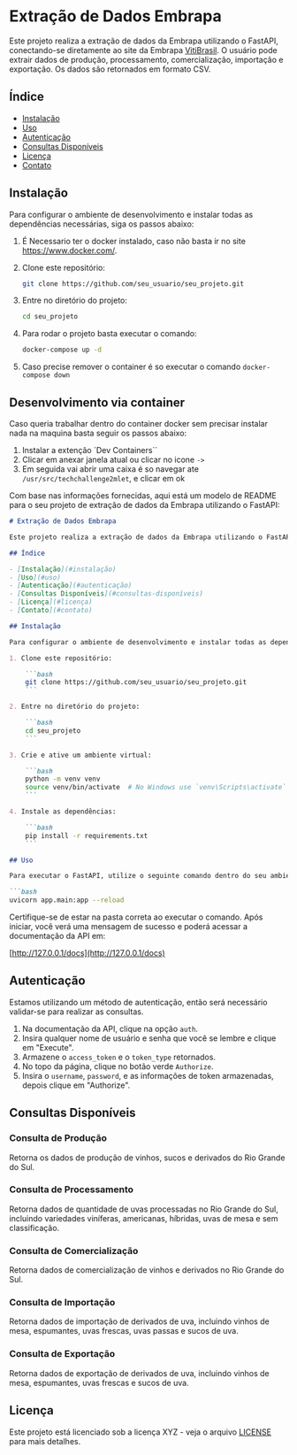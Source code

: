 # Extração de Dados Embrapa

Este projeto realiza a extração de dados da Embrapa utilizando o FastAPI, conectando-se diretamente ao site da Embrapa [VitiBrasil](http://vitibrasil.cnpuv.embrapa.br/index.php?opcao=opt_01). O usuário pode extrair dados de produção, processamento, comercialização, importação e exportação. Os dados são retornados em formato CSV.

## Índice

- [Instalação](#instalação)
- [Uso](#uso)
- [Autenticação](#autenticação)
- [Consultas Disponíveis](#consultas-disponíveis)
- [Licença](#licença)
- [Contato](#contato)

## Instalação

Para configurar o ambiente de desenvolvimento e instalar todas as dependências necessárias, siga os passos abaixo:

1. É Necessario ter o docker instalado, caso não basta ir no site https://www.docker.com/.

2. Clone este repositório:

    ```bash
    git clone https://github.com/seu_usuario/seu_projeto.git
    ```

3. Entre no diretório do projeto:

    ```bash
    cd seu_projeto
    ```

4. Para rodar o projeto basta executar o comando:

    ```bash
    docker-compose up -d
    ```
5. Caso precise remover o container é so executar o comando `docker-compose down`


## Desenvolvimento via container

Caso queria trabalhar dentro do container docker sem precisar instalar nada na maquina basta seguir os passos abaixo:

1. Instalar a extenção `Dev Containers``
2. Clicar em anexar janela atual ou clicar no icone `->`
3. Em seguida vai abrir uma caixa é so navegar ate `/usr/src/techchallenge2mlet`, e clicar em ok





Com base nas informações fornecidas, aqui está um modelo de README para o seu projeto de extração de dados da Embrapa utilizando o FastAPI:

```markdown
# Extração de Dados Embrapa

Este projeto realiza a extração de dados da Embrapa utilizando o FastAPI, conectando-se diretamente ao site da Embrapa [VitiBrasil](http://vitibrasil.cnpuv.embrapa.br/index.php?opcao=opt_01). O usuário pode extrair dados de produção, processamento, comercialização, importação e exportação. Os dados são retornados em formato CSV.

## Índice

- [Instalação](#instalação)
- [Uso](#uso)
- [Autenticação](#autenticação)
- [Consultas Disponíveis](#consultas-disponíveis)
- [Licença](#licença)
- [Contato](#contato)

## Instalação

Para configurar o ambiente de desenvolvimento e instalar todas as dependências necessárias, siga os passos abaixo:

1. Clone este repositório:

    ```bash
    git clone https://github.com/seu_usuario/seu_projeto.git
    ```

2. Entre no diretório do projeto:

    ```bash
    cd seu_projeto
    ```

3. Crie e ative um ambiente virtual:

    ```bash
    python -m venv venv
    source venv/bin/activate  # No Windows use `venv\Scripts\activate`
    ```

4. Instale as dependências:

    ```bash
    pip install -r requirements.txt
    ```

## Uso

Para executar o FastAPI, utilize o seguinte comando dentro do seu ambiente virtual:

```bash
uvicorn app.main:app --reload
```

Certifique-se de estar na pasta correta ao executar o comando. Após iniciar, você verá uma mensagem de sucesso e poderá acessar a documentação da API em:

[http://127.0.0.1/docs](http://127.0.0.1/docs)

## Autenticação

Estamos utilizando um método de autenticação, então será necessário validar-se para realizar as consultas.

1. Na documentação da API, clique na opção `auth`.
2. Insira qualquer nome de usuário e senha que você se lembre e clique em "Execute".
3. Armazene o `access_token` e o `token_type` retornados.
4. No topo da página, clique no botão verde `Authorize`.
5. Insira o `username`, `password`, e as informações de token armazenadas, depois clique em "Authorize".

## Consultas Disponíveis

### Consulta de Produção

Retorna os dados de produção de vinhos, sucos e derivados do Rio Grande do Sul.

### Consulta de Processamento

Retorna dados de quantidade de uvas processadas no Rio Grande do Sul, incluindo variedades viníferas, americanas, híbridas, uvas de mesa e sem classificação.

### Consulta de Comercialização

Retorna dados de comercialização de vinhos e derivados no Rio Grande do Sul.

### Consulta de Importação

Retorna dados de importação de derivados de uva, incluindo vinhos de mesa, espumantes, uvas frescas, uvas passas e sucos de uva.

### Consulta de Exportação

Retorna dados de exportação de derivados de uva, incluindo vinhos de mesa, espumantes, uvas frescas e sucos de uva.

## Licença

Este projeto está licenciado sob a licença XYZ - veja o arquivo [LICENSE](LICENSE) para mais detalhes.
